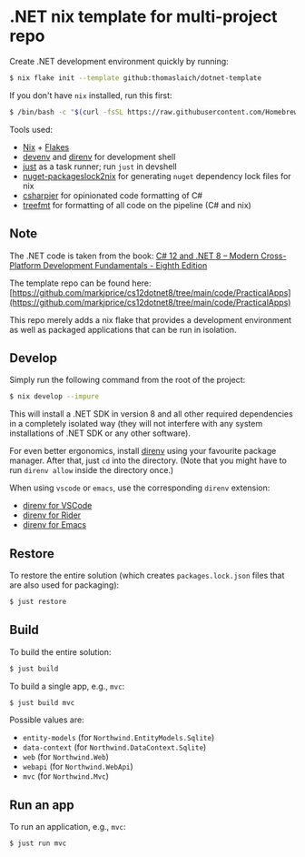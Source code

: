 # .NET nix template for multi-project repo

Create .NET development environment quickly by running:

```bash
$ nix flake init --template github:thomaslaich/dotnet-template
```

If you don't have `nix` installed, run this first:

```bash
$ /bin/bash -c "$(curl -fsSL https://raw.githubusercontent.com/Homebrew/install/HEAD/install.sh)"
```

Tools used:

- [Nix](https://srid.ca/haskell-nix) + [Flakes](https://serokell.io/blog/practical-nix-flakes)
- [devenv](https://devenv.sh/) and [direnv](https://direnv.net/) for development shell
- [just](https://just.systems/) as a task runner; run `just` in devshell
- [nuget-packageslock2nix](https://github.com/mdarocha/nuget-packageslock2nix) for generating `nuget` dependency lock files for nix
- [csharpier](https://github.com/belav/csharpier) for opinionated code formatting of C#
- [treefmt](https://github.com/numtide/treefmt-nix) for formatting of all code on the pipeline (C# and nix)

## Note

The .NET code is taken from the book: [C# 12 and .NET 8 – Modern Cross-Platform Development Fundamentals - Eighth Edition](https://www.packtpub.com/product/c-12-and-net-8-modern-cross-platform-development-fundamentals-eighth-edition/9781837635870)

The template repo can be found here: [https://github.com/markjprice/cs12dotnet8/tree/main/code/PracticalApps](https://github.com/markjprice/cs12dotnet8/tree/main/code/PracticalApps)

This repo merely adds a nix flake that provides a development environment as well as packaged applications that can be run in isolation.

## Develop

Simply run the following command from the root of the project:

```bash
$ nix develop --impure
```

This will install a .NET SDK in version 8 and all other required dependencies in a completely isolated way (they will not interfere
with any system installations of .NET SDK or any other software).

For even better ergonomics, install [direnv](https://direnv.net/) using your favourite package manager. After that, just `cd` into the directory.
(Note that you might have to run `direnv allow` inside the directory once.)

When using `vscode` or `emacs`, use the corresponding `direnv` extension:
- [direnv for VSCode](https://marketplace.visualstudio.com/items?itemName=mkhl.direnv)
- [direnv for Rider](https://plugins.jetbrains.com/plugin/19275-better-direnv)
- [direnv for Emacs](https://melpa.org/#/direnv)

## Restore

To restore the entire solution (which creates `packages.lock.json` files that are also used for packaging):

```bash
$ just restore
```

## Build

To build the entire solution:

```bash
$ just build
```

To build a single app, e.g., `mvc`:


```bash
$ just build mvc
```

Possible values are:

- `entity-models` (for `Northwind.EntityModels.Sqlite`)
- `data-context` (for `Northwind.DataContext.Sqlite`)
- `web` (for `Northwind.Web`)
- `webapi` (for `Northwind.WebApi`)
- `mvc` (for `Northwind.Mvc`)

## Run an app

To run an application, e.g., `mvc`:

```bash
$ just run mvc
```

